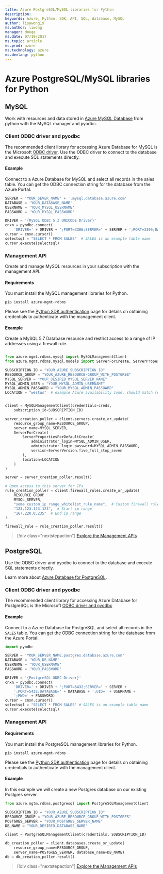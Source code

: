 ```yaml
---
title: Azure PostgreSQL/MySQL libraries for Python
description: 
keywords: Azure, Python, SDK, API, SQL, database, MySQL
author: lisawong19
ms.author: liwong
manager: douge
ms.date: 07/19/2017
ms.topic: article
ms.prod: azure
ms.technology: azure
ms.devlang: python
---
```


# Azure PostgreSQL/MySQL libraries for Python 

## MySQL

Work with resources and data stored in [Azure MySQL Database](/azure/mysql/overview) from python with the MySQL manager and pyodbc.

### Client ODBC driver and pyodbc

The recommended client library for accessing Azure Database for MySQL is the Microsoft [ODBC driver](/azure/sql-database/sql-database-connect-query-python#install-the-python-and-database-communication-libraries). Use the ODBC driver to connect to the database and execute SQL statements directly.

#### Example

Connect to a Azure Database for MySQL and select all records in the sales table. You can get the ODBC connection string for the database from the Azure Portal.

```python
SERVER = 'YOUR_SEVER_NAME' + '.mysql.database.azure.com'
DATABASE = 'YOUR_DATABASE_NAME'
USERNAME = 'YOUR_MYSQL_USERNAME'
PASSWORD = 'YOUR_MYSQL_PASSWORD'

DRIVER = '{MySQL ODBC 5.3 UNICODE Driver}'
cnxn = pyodbc.connect(
    'DRIVER=' + DRIVER + ';PORT=3306;SERVER=' + SERVER + ';PORT=3306;DATABASE=' + DATABASE + ';UID=' + USERNAME + ';PWD=' + PASSWORD)
cursor = cnxn.cursor()
selectsql = "SELECT * FROM SALES"  # SALES is an example table name
cursor.execute(selectsql)
```

### Management API

Create and manage MySQL resources in your subscription with the management API.

#### Requirements
You must install the MySQL management libraries for Python.
```bash
pip install azure-mgmt-rdbms
```

Please see the [Python SDK authentication](https://docs.microsoft.com/python/azure/python-sdk-azure-authenticate) page for details on obtaining credentials to authenticate with the management client.

#### Example

Create a MySQL 5.7 Database resource and restrict access to a range of IP addresses using a firewall rule.

```python

from azure.mgmt.rdbms.mysql import MySQLManagementClient
from azure.mgmt.rdbms.mysql.models import ServerForCreate, ServerPropertiesForDefaultCreate, ServerVersion

SUBSCRIPTION_ID = "YOUR_AZURE_SUBSCRIPTION_ID"
RESOURCE_GROUP = "YOUR_AZURE_RESOURCE-GROUP_WITH_POSTGRES"
MYSQL_SERVER = "YOUR_DESIRED_MYSQL_SERVER_NAME"
MYSQL_ADMIN_USER = "YOUR_MYSQL_ADMIN_USERNAME"
MYSQL_ADMIN_PASSWORD = "YOUR_MYSQL_ADMIN_PASSOWRD"
LOCATION = "westus"  # example Azure availability zone, should match resource group


client = MySQLManagementClient(credentials=creds,
    subscription_id=SUBSCRIPTION_ID)

server_creation_poller = client.servers.create_or_update(
    resource_group_name=RESOURCE_GROUP,
    server_name=MYSQL_SERVER,
    ServerForCreate(
        ServerPropertiesForDefaultCreate(
            administrator_login=MYSQL_ADMIN_USER,
            administrator_login_password=MYSQL_ADMIN_PASSWORD,
            version=ServerVersion.five_full_stop_seven
        ),
        location=LOCATION
    )
)

server = server_creation_poller.result()

# Open access to this server for IPs
rule_creation_poller = client.firewall_rules.create_or_update(
    RESOURCE_GROUP
    MYSQL_SERVER,
    "some_custom_ip_range_whitelist_rule_name",  # Custom firewall rule name
    "123.123.123.123",  # Start ip range
    "167.220.0.235"  # End ip range
)

firewall_rule = rule_creation_poller.result()
```

> [!div class="nextstepaction"]
> [Explore the Management APIs](/python/api/overview/azure/mysql/management)

## PostgreSQL
Use the ODBC driver and pyodbc to connect to the database and execute SQL statements directly.

Learn more about [Azure Database for PostgreSQL](https://docs.microsoft.com/azure/postgresql/).

### Client ODBC driver and pyodbc
The recommended client library for accessing Azure Database for PostgreSQL is the Microsoft [ODBC driver and pyodbc](https://docs.microsoft.com/azure/sql-database/sql-database-connect-query-python#install-the-python-and-database-communication-libraries)

#### Example 

Connect to a Azure Database for PostgreSQL and select all records in the `SALES` table. You can get the ODBC connection string for the database from the Azure Portal.

```python
import pyodbc

SERVER = 'YOUR_SERVER_NAME.postgres.database.azure.com'
DATABASE = 'YOUR_DB_NAME'
USERNAME = 'YOUR_USERNAME'
PASSWORD = 'YOUR_PASSWORD'

DRIVER = '{PostgreSQL ODBC Driver}'
cnxn = pyodbc.connect(
    'DRIVER=' + DRIVER + ';PORT=5432;SERVER=' + SERVER +
    ';PORT=5432;DATABASE=' + DATABASE + ';UID=' + USERNAME +
    ';PWD=' + PASSWORD)
cursor = cnxn.cursor()
selectsql = "SELECT * FROM SALES" # SALES is an example table name
cursor.execute(selectsql)
```

### Management API
#### Requirements
You must install the PostgreSQL management libraries for Python.
```bash
pip install azure-mgmt-rdbms
```

Please see the [Python SDK authentication](https://docs.microsoft.com/python/azure/python-sdk-azure-authenticate) page for details on obtaining credentials to authenticate with the management client.

#### Example
In this example we will create a new Postgres database on our existing Postgres server.
```python
from azure.mgtm.rdbms.postgresql import PostgreSQLManagementClient

SUBSCRIPTION_ID = "YOUR_AZURE_SUBSCRIPTION_ID"
RESOURCE_GROUP = "YOUR_AZURE_RESOURCE_GROUP_WITH_POSTGRES"
POSTGRES_SERVER = "YOUR_POSTGRES_SERVER_NAME"
DB_NAME = "YOUR_DESIRED_DATABASE_NAME"

client = PostgreSQLManagementClient(credentials, SUBSCRIPTION_ID)

db_creation_poller = client.databases.create_or_update(
    resource_group_name=RESOURCE_GROUP,
    server_name=POSTGRES_SERVER, database_name=DB_NAME)
db = db_creation_poller.result()
```

> [!div class="nextstepaction"]
> [Explore the Management APIs](/python/api/overview/azure/postgresql/management)